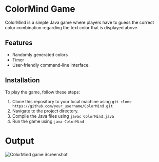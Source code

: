 # ColorMind Game

ColorMind is a simple Java game where players have to guess the correct color combination regarding the text color that is displayed above.

## Features

- Randomly generated colors
- Timer
- User-friendly command-line interface.

## Installation

To play the game, follow these steps:

1. Clone this repository to your local machine using `git clone https://github.com/your_username/ColorMind.git`
2. Navigate to the project directory.
3. Compile the Java files using `javac ColorMind.java`
4. Run the game using `java ColorMind`

# Output
![ColorMind game Screenshot](https://github.com/divyaindukuri22/ColorMind/blob/main/screenshot.png)
